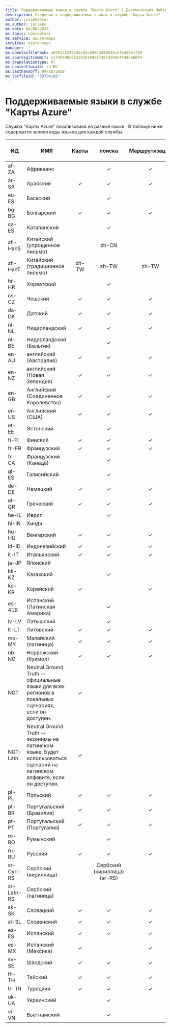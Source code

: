 ```yaml
---
title: Поддерживаемые языки в службе "Карты Azure" | Документация Майкрософт
description: Сведения о поддерживаемых языках в службе "Карты Azure"
author: juliekohler
ms.author: julieko
ms.date: 04/08/2019
ms.topic: conceptual
ms.service: azure-maps
services: azure-maps
manager: ''
ms.openlocfilehash: ad5913224724dcb9cb9033d89010cefb4d9e1f89
ms.sourcegitcommit: c174d408a5522b58160e17a87d2b6ef4482a6694
ms.translationtype: MT
ms.contentlocale: ru-RU
ms.lasthandoff: 04/18/2019
ms.locfileid: "59784166"
---
```

# <a name="azure-maps-supported-languages"></a>Поддерживаемые языки в службе "Карты Azure"
Служба "Карты Azure" локализована на разные языки.  В таблице ниже содержатся записи коды языков для каждой службы.  
  

| ИД         | ИМЯ                   |  Карты | поиска | Маршрутизация | Инциденты трафика | Элементы управления картой JS | Часовой пояс |
|------------|------------------------|:-----:|:------:|:-------:|:-----------------:|:--------------:|:---------:|
| af-ZA      | Африкаанс              |       |    ✓   |    ✓    |                   |                |     ✓     |
| ar-SA      | Арабский                 |   ✓   |    ✓   |    ✓    |         ✓         |        ✓       |     ✓     |
| eu-ES      | Баскский                 |       |    ✓   |         |                   |                |     ✓     |
| bg-BG      | Болгарский              |   ✓   |    ✓   |    ✓    |                   |        ✓       |     ✓     |
| ca-ES      | Каталанский                |       |    ✓   |         |                   |                |     ✓     |
| zh-HanS    | Китайский (упрощенное письмо)   |       |  zh-CN |         |                   |                |     ✓     |
| zh-HanT    | Китайский (традиционное письмо)  | zh-TW |  zh-TW |  zh-TW  |                   |      Zh-TW     |     ✓     |
| hr-HR      | Хорватский               |       |    ✓   |         |                   |                |     ✓     |
| cs-CZ      | Чешский                  |   ✓   |    ✓   |    ✓    |         ✓         |        ✓       |     ✓     |
| da-DK      | Датский                 |   ✓   |    ✓   |    ✓    |         ✓         |        ✓       |     ✓     |
| nl-NL      | Нидерландский                  |   ✓   |    ✓   |    ✓    |         ✓         |        ✓       |     ✓     |
| nl-BE      | Нидерландский (Бельгия)        |       |    ✓   |         |                   |                |     ✓     |
| en-AU      | английский (Австралия)    |   ✓   |    ✓   |    ✓    |         ✓         |        ✓       |     ✓     |
| en-NZ      | английский (Новая Зеландия)  |   ✓   |    ✓   |    ✓    |         ✓         |        ✓       |     ✓     |
| en-GB      | Английский (Соединенное Королевство) |   ✓   |    ✓   |    ✓    |         ✓         |        ✓       |     ✓     |
| en-US      | Английский (США)          |   ✓   |    ✓   |    ✓    |         ✓         |        ✓       |     ✓     |
| et-EE      | Эстонский               |       |    ✓   |         |         ✓         |                |     ✓     |
| fi-FI      | Финский                |   ✓   |    ✓   |    ✓    |         ✓         |        ✓       |     ✓     |
| fr-FR      | Французский                 |   ✓   |    ✓   |    ✓    |         ✓         |        ✓       |     ✓     |
| fr-CA      | Французский (Канада)      |       |    ✓   |         |                   |                |     ✓     |
| gl-ES      | Галисийский               |       |    ✓   |         |                   |                |     ✓     |
| de-DE      | Немецкий                 |   ✓   |    ✓   |    ✓    |         ✓         |        ✓       |     ✓     |
| el-GR      | Греческий                  |   ✓   |    ✓   |    ✓    |         ✓         |        ✓       |     ✓     |
| he-IL      | Иврит                 |       |    ✓   |         |         ✓         |                |     ✓     |
| hi-IN      | Хинди                  |       |        |         |                   |                |     ✓     |
| hu-HU      | Венгерский              |   ✓   |    ✓   |    ✓    |         ✓         |        ✓       |     ✓     |
| id-ID      | Индонезийский             |   ✓   |    ✓    |    ✓    |         ✓         |        ✓       |     ✓     |
| it-IT      | Итальянский                |   ✓   |    ✓   |    ✓    |         ✓         |        ✓       |     ✓     |
| ja-JP      | Японский               |       |        |         |                   |                |     ✓     |
| kk-KZ      | Казахский                 |       |    ✓   |         |                   |                |     ✓     |
| ko-KR      | Корейский                 |   ✓   |        |    ✓    |                   |        ✓       |     ✓     |
| es-419     | Испанский (Латинская Америка) |       |    ✓   |         |                   |                |     ✓     |
| lv-LV      | Латышский                |       |    ✓   |         |         ✓         |                |     ✓     |
| lt-LT      | Литовский             |   ✓   |    ✓   |    ✓    |         ✓         |        ✓       |     ✓     |
| ms-MY      | Малайский (латиница)          |   ✓   |    ✓   |    ✓    |                   |        ✓       |     ✓     |
| nb-NO      | Норвежский (букмол)       |   ✓   |    ✓   |    ✓    |         ✓         |        ✓       |     ✓     |
| NGT        | Neutral Ground Truth — официальные языки для всех регионов в локальных сценариях, если он доступен. |   ✓     |        |         |                   |      ✓          |         |
| NGT-Latn   | Neutral Ground Truth — экзонимы на латинском языке. Будет использоваться сценарий на латинском алфавите, если он доступен. |   ✓     |        |         |                   |        ✓         |          |
| pl-PL      | Польский                 |   ✓   |    ✓   |    ✓    |         ✓         |        ✓       |     ✓     |
| pt-BR      | Португальский (Бразилия)    |   ✓   |    ✓   |    ✓    |                   |        ✓       |     ✓     |
| pt-PT      | Португальский (Португалия)  |   ✓   |    ✓   |    ✓    |         ✓         |        ✓       |     ✓     |
| ro-RO      | Румынский               |       |    ✓    |         |         ✓         |                |     ✓     |
| ru-RU      | Русский                |   ✓   |    ✓   |    ✓    |         ✓         |        ✓       |     ✓     |
| sr-Cyrl-RS | Сербский (кириллица)     |       |    Сербский (кириллица) (sr-RS)   |         |                   |                |     ✓     |
| sr-Latn-RS | Сербский (латиница)        |       |        |         |                   |                |     ✓     |
| sk-SK      | Словацкий              |   ✓   |    ✓   |    ✓    |         ✓         |        ✓       |     ✓     |
| sl-SL      | Словенский              |   ✓   |    ✓   |    ✓    |                   |        ✓       |     ✓     |
| es-ES      | Испанский                |   ✓   |    ✓   |    ✓    |         ✓         |        ✓       |     ✓     |
| es-MX      | Испанский (Мексика)       |   ✓   |        |    ✓    |                   |        ✓       |     ✓     |
| sv-SE     | Шведский                |   ✓   |    ✓   |    ✓    |         ✓         |        ✓       |     ✓     |
| th-TH      | Тайский                   |   ✓   |    ✓   |    ✓    |         ✓         |        ✓       |     ✓     |
| tr-TR      | Турецкий                |   ✓   |    ✓   |    ✓    |         ✓         |        ✓       |     ✓     |
| uk-UA      | Украинский               |       |    ✓   |         |                   |                |     ✓     |
| vi-VN      | Вьетнамский             |       |    ✓   |         |                   |                |     ✓     |
